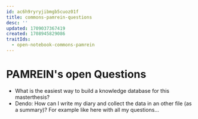 ```yaml
---
id: ac6h9ryryjibmgb5cuoz01f
title: commons-pamrein-questions
desc: ''
updated: 1709037367419
created: 1708945829086
traitIds:
  - open-notebook-commons-pamrein
---
```


# PAMREIN's open Questions
- What is the easiest way to build a knowledge database for this masterthesis?
- Dendo: How can I write my diary and collect the data in an other file (as a summary)? For example like here with all my questions...
